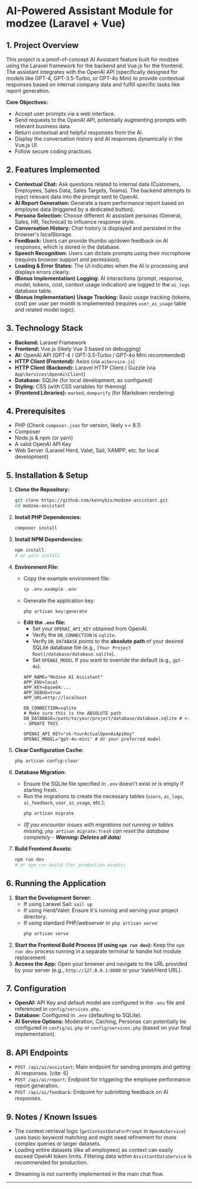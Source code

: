 # AI-Powered Assistant Module for modzee (Laravel + Vue)

## 1. Project Overview

This project is a proof-of-concept AI Assistant feature built for modzee using the Laravel framework for the backend and Vue.js for the frontend. The assistant integrates with the OpenAI API (specifically designed for models like GPT-4, GPT-3.5-Turbo, or GPT-4o Mini) to provide contextual responses based on internal company data and fulfill specific tasks like report generation.

**Core Objectives:**
* Accept user prompts via a web interface.
* Send requests to the OpenAI API, potentially augmenting prompts with relevant business data.
* Return contextual and helpful responses from the AI.
* Display the conversation history and AI responses dynamically in the Vue.js UI.
* Follow secure coding practices. 

## 2. Features Implemented

* **Contextual Chat:** Ask questions related to internal data (Customers, Employees, Sales Data, Sales Targets, Teams). The backend attempts to inject relevant data into the prompt sent to OpenAI.
* **AI Report Generation:** Generate a team performance report based on employee data (triggered by a dedicated button).
* **Persona Selection:** Choose different AI assistant personas (General, Sales, HR, Technical) to influence response style.
* **Conversation History:** Chat history is displayed and persisted in the browser's localStorage.
* **Feedback:** Users can provide thumbs up/down feedback on AI responses, which is stored in the database.
* **Speech Recognition:** Users can dictate prompts using their microphone (requires browser support and permission).
* **Loading & Error States:** The UI indicates when the AI is processing and displays errors clearly.
* **(Bonus Implementation)** **Logging:** AI interactions (prompt, response, model, tokens, cost, context usage indication) are logged to the `ai_logs` database table.
* **(Bonus Implementation)** **Usage Tracking:** Basic usage tracking (tokens, cost) per user per month is implemented (requires `user_ai_usage` table and related model logic).

## 3. Technology Stack

* **Backend:** Laravel Framework
* **Frontend:** Vue.js (likely Vue 3 based on debugging)
* **AI:** OpenAI API (GPT-4 / GPT-3.5-Turbo / GPT-4o Mini recommended)
* **HTTP Client (Frontend):** Axios (via `aiService.js`)
* **HTTP Client (Backend):** Laravel HTTP Client / Guzzle (via `App\Services\OpenAi\Client`)
* **Database:** SQLite (for local development, as configured)
* **Styling:** CSS (with CSS variables for theming)
* **(Frontend Libraries):** `marked`, `dompurify` (for Markdown rendering)

## 4. Prerequisites

* PHP (Check `composer.json` for version, likely >= 8.1)
* Composer
* Node.js & npm (or yarn)
* A valid OpenAI API Key
* Web Server (Laravel Herd, Valet, Sail, XAMPP, etc. for local development)

## 5. Installation & Setup

1.  **Clone the Repository:**
    ```bash
    git clone https://github.com/kennybix/modzee-assistant.git
    cd modzee-assistant
    ```
2.  **Install PHP Dependencies:**
    ```bash
    composer install
    ```
3.  **Install NPM Dependencies:**
    ```bash
    npm install
    # or yarn install
    ```
4.  **Environment File:**
    * Copy the example environment file:
        ```bash
        cp .env.example .env
        ```
    * Generate the application key:
        ```bash
        php artisan key:generate
        ```
    * **Edit the `.env` file:**
        * Set your `OPENAI_API_KEY` obtained from OpenAI.
        * Verify the `DB_CONNECTION` is `sqlite`.
        * Verify `DB_DATABASE` points to the **absolute path** of your desired SQLite database file (e.g., `[Your Project Root]/database/database.sqlite`).
        * Set `OPENAI_MODEL` if you want to override the default (e.g., `gpt-4o`).
        ```dotenv
        APP_NAME="Modzee AI Assistant"
        APP_ENV=local
        APP_KEY=base64:...
        APP_DEBUG=true
        APP_URL=http://localhost

        DB_CONNECTION=sqlite
        # Make sure this is the ABSOLUTE path
        DB_DATABASE=/path/to/your/project/database/database.sqlite # <-- UPDATE THIS

        OPENAI_API_KEY="sk-YourActualOpenAiApiKey"
        OPENAI_MODEL="gpt-4o-mini" # Or your preferred model
        ```

5.  **Clear Configuration Cache:**
    ```bash
    php artisan config:clear
    ```

6.  **Database Migration:**
    * Ensure the SQLite file specified in `.env` doesn't exist or is empty if starting fresh.
    * Run the migrations to create the necessary tables (`users`, `ai_logs`, `ai_feedback`, `user_ai_usage`, etc.):
        ```bash
        php artisan migrate
        ```
    * *(If you encounter issues with migrations not running or tables missing, `php artisan migrate:fresh` can reset the database completely - **Warning: Deletes all data**)*

7.  **Build Frontend Assets:**
    ```bash
    npm run dev
    # or npm run build (for production assets)
    ```

## 6. Running the Application

1.  **Start the Development Server:**
    * If using Laravel Sail: `sail up`
    * If using Herd/Valet: Ensure it's running and serving your project directory.
    * If using standard PHP/webserver or `php artisan serve`:
        ```bash
        php artisan serve
        ```
2.  **Start the Frontend Build Process (if using `npm run dev`):** Keep the `npm run dev` process running in a separate terminal to handle hot module replacement.
3.  **Access the App:** Open your browser and navigate to the URL provided by your server (e.g., `http://127.0.0.1:8000` or your Valet/Herd URL).

## 7. Configuration

* **OpenAI:** API Key and default model are configured in the `.env` file and referenced in `config/services.php`.
* **Database:** Configured in `.env` (defaulting to SQLite).
* **AI Service Options:** Moderation, Caching, Personas can potentially be configured in `config/ai.php` or `config/services.php` (based on your final implementation).

## 8. API Endpoints

* `POST /api/ai/assistant`: Main endpoint for sending prompts and getting AI responses. [cite: 6]
* `POST /api/ai/report`: Endpoint for triggering the employee performance report generation.
* `POST /api/ai/feedback`: Endpoint for submitting feedback on AI responses.
<!-- * `GET /api/ai/usage`: Endpoint for retrieving user usage statistics (requires authentication). -->

## 9. Notes / Known Issues

* The context retrieval logic (`getContextDataForPrompt` in `OpenAiService`) uses basic keyword matching and might need refinement for more complex queries or larger datasets.
* Loading entire datasets (like all employees) as context can easily exceed OpenAI token limits. Filtering data within `AssistantDataService` is recommended for production.
<!-- * Usage tracking and cost estimation are basic; token counts might be estimated if not provided by the API response. -->
* Streaming is not currently implemented in the main chat flow.

---